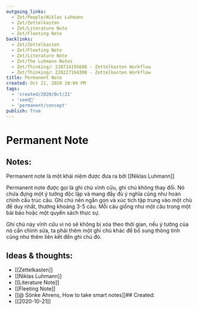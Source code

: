 ```yaml
---
outgoing_links:
  - Zet/People/Niklas Luhmann
  - Zet/Zettelkasten
  - Zet/Literature Note
  - Zet/Fleeting Note
backlinks:
  - Zet/Zettelkasten
  - Zet/Fleeting Note
  - Zet/Literature Note
  - Zet/The Luhmann Notes
  - Zet/Thinking/❕ 210714195600 - Zettelkasten Workflow
  - Zet/Thinking/❕ 220227164300 - Zettelkasten Workflow
title: Permanent Note
created: Oct 21, 2020 10:09 PM
tags:
  - 'created/2020/Oct/21'
  - 'seed🥜'
  - 'permanent/concept'
publish: True
---
```

# Permanent Note

## Notes:
Permanent note là một khái niệm được đưa ra bởi [[Niklas Luhmann]]

Permanent note được gọi là ghi chú vĩnh cửu, ghi chú không thay đổi. Nó chứa đựng một ý tưởng độc lập và mang đầy đủ ý nghĩa cũng như hoàn chỉnh cấu trúc câu. Ghi chú nên ngắn gọn và xúc tích tập trung vào một chủ đề duy nhất, thường khoảng 3-5 câu. Mỗi câu giống như một câu trong một bài báo hoặc một quyển sách thực sự.

Ghi chú này vĩnh cữu vì nó sẽ không bị xóa theo thời gian, nếu ý tưởng của nó cần chỉnh sửa, ta phải thêm một ghi chú khác để bổ sung thông tinh cũng như thêm liên kết đến ghi chú đó.

## Ideas & thoughts:
- [[Zettelkasten]]
- [[Niklas Luhmann]]
- [[Literature Note]]
- [[Fleeting Note]]
- [[@ Sönke Ahrens, How to take smart notes]]## Created:
- [[2020-10-21]]
